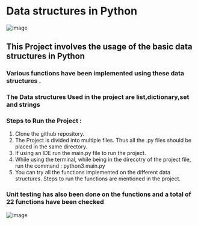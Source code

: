 # Data structures in Python 
![image](https://user-images.githubusercontent.com/81297719/116586695-5e943a00-a937-11eb-880a-8accc1438149.png)

## This Project involves the usage of the basic data structures in Python

### Various functions have been implemented using these data structures .

### The Data structures Used in the project are list,dictionary,set and strings

### Steps to Run the Project :

1. Clone the github repository.
2. The Project is divided into multiple files. Thus all the .py files should be placed in the same directory.
3. If using an IDE run the main.py file to run the project.
4. While using the terminal, while being in the direcotry of the project file, run the command : python3 main.py
5. You can try all the functions implemented on the different data structures. Steps to run the functions are mentioned in the project.

### Unit testing has also been done on the functions and a total of 22 functions have been checked 

![image](https://user-images.githubusercontent.com/81297719/116587088-c0ed3a80-a937-11eb-9214-c0c98e5da0e6.png)

